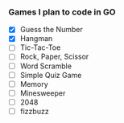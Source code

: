 ### Games I plan to code in GO

- [x] Guess the Number
- [x] Hangman
- [ ] Tic-Tac-Toe
- [ ] Rock, Paper, Scissor
- [ ] Word Scramble
- [ ] Simple Quiz Game
- [ ] Memory
- [ ] Minesweeper
- [ ] 2048
- [ ] fizzbuzz